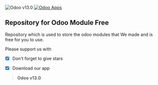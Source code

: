 ![Odoo v13.0](https://img.shields.io/badge/build-v13.0-9925be)
[![Odoo Apps](https://img.shields.io/badge/master-apps-success)](https://apps.odoo.com/apps/browse?repo_maintainer_id=496549)

Repository for Odoo Module Free
-------------------------------

Repository which is used to store the odoo modules that We made and is free for you to use.

Please support us with
- [x] Don't forget to give stars
- [x] Download our app


> **Odoo v13.0**